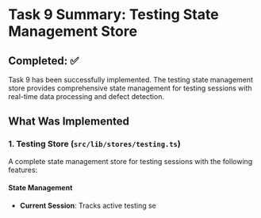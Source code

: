 # Task 9 Summary: Testing State Management Store

## Completed: ✅

Task 9 has been successfully implemented. The testing state management store provides comprehensive state management for testing sessions with real-time data processing and defect detection.

## What Was Implemented

### 1. Testing Store (`src/lib/stores/testing.ts`)

A complete state management store for testing sessions with the following features:

#### State Management
- **Current Session**: Tracks active testing se